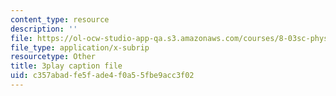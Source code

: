 ```yaml
---
content_type: resource
description: ''
file: https://ol-ocw-studio-app-qa.s3.amazonaws.com/courses/8-03sc-physics-iii-vibrations-and-waves-fall-2016/c357abadfe5fade4f0a55fbe9acc3f02_T2n6fVybLcU.srt
file_type: application/x-subrip
resourcetype: Other
title: 3play caption file
uid: c357abad-fe5f-ade4-f0a5-5fbe9acc3f02
---
```

